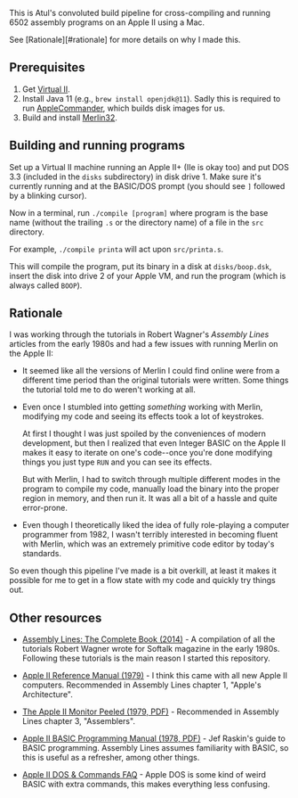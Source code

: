 This is Atul's convoluted build pipeline for cross-compiling
and running 6502 assembly programs on an Apple II using a Mac.

See [Rationale][#rationale] for more details on why I made this.

## Prerequisites

1. Get [Virtual II][].
2. Install Java 11 (e.g., `brew install openjdk@11`). Sadly
   this is required to run [AppleCommander], which builds disk
   images for us.
3. Build and install [Merlin32][].

[Virtual II]: https://www.virtualii.com/
[AppleCommander]: https://applecommander.github.io/
[Merlin32]: https://github.com/apple2accumulator/merlin32#build-with-default-install-loaction

## Building and running programs

Set up a Virtual II machine running an Apple II+ (IIe is okay too)
and put DOS 3.3 (included in the `disks` subdirectory) in disk
drive 1. Make sure it's currently running and at the BASIC/DOS
prompt (you should see `]` followed by a blinking cursor).

Now in a terminal, run `./compile [program]` where program is the
base name (without the trailing `.s` or the directory name) of
a file in the `src` directory.

For example, `./compile printa` will act upon `src/printa.s`.

This will compile the program, put its binary in a disk at
`disks/boop.dsk`, insert the disk into drive 2 of your
Apple VM, and run the program (which is always called `BOOP`).

## Rationale

I was working through the tutorials in Robert Wagner's _Assembly Lines_
articles from the early 1980s and had a few issues with running
Merlin on the Apple II:

* It seemed like all the versions of Merlin I could find online were
  from a different time period than the original tutorials were
  written. Some things the tutorial told me to do weren't working
  at all.

* Even once I stumbled into getting _something_ working with Merlin,
  modifying my code and seeing its effects took a lot of keystrokes.

  At first I thought I was just spoiled by the conveniences of
  modern development, but then I realized that even Integer BASIC
  on the Apple II makes it easy to iterate on one's code--once you're
  done modifying things you just type `RUN` and you can see its effects.

  But with Merlin, I had to switch through multiple different modes in the
  program to compile my code, manually load the binary into the
  proper region in memory, and then run it. It was all a bit of a
  hassle and quite error-prone.

* Even though I theoretically liked the idea of fully role-playing
  a computer programmer from 1982, I wasn't terribly interested in
  becoming fluent with Merlin, which was an extremely primitive
  code editor by today's standards.

So even though this pipeline I've made is a bit overkill, at
least it makes it possible for me to get in a flow state with
my code and quickly try things out.

## Other resources

* [Assembly Lines: The Complete Book (2014)](https://archive.org/details/AssemblyLinesCompleteWagner/page/n211/mode/2up) - A compilation of all the tutorials Robert Wagner wrote for Softalk magazine in the early 1980s. Following these tutorials is the main reason I started this repository.

* [Apple II Reference Manual (1979)](https://archive.org/details/apple-ii-ref-manual/mode/2up) - I think this came with all new Apple II computers. Recommended in Assembly Lines chapter 1, "Apple's Architecture".

* [The Apple II Monitor Peeled (1979, PDF)](https://mirrors.apple2.org.za/Apple%20II%20Documentation%20Project/Books/A.P.P.L.E.%20-%20Dougherty%20-%20The%20Apple%20II%20Monitor%20Peeled.pdf) - Recommended in Assembly Lines chapter 3, "Assemblers".

* [Apple II BASIC Programming Manual (1978, PDF)](http://cini.classiccmp.org/pdf/Apple/Apple%20II%20Basic%20Programming%20Manual.pdf) - Jef Raskin's guide to BASIC programming. Assembly Lines assumes familiarity with BASIC, so this is useful as a refresher, among other things.

* [Apple II DOS & Commands FAQ](https://mirrors.apple2.org.za/ftp.apple.asimov.net/documentation/programming/basic/Apple%20II%20DOS%20%26%20Commands%20FAQ.txt) - Apple DOS is some kind of weird BASIC with extra commands, this makes everything less confusing.
